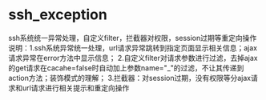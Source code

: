 # ssh_exception
ssh系统统一异常处理，自定义filter，拦截器对权限，session过期等重定向操作
说明：1.ssh系统异常统一处理，url请求异常跳转到指定页面显示相关信息；ajax请求异常在error方法中显示信息；
			2.自定义filter对请求参数进行过滤，去掉ajax的get请求在cacahe=false时自动加上参数name="_"的过滤，不让其传递到action方法；装饰模式的理解；
			3.拦截器：对session过期，没有权限等分ajax请求和url请求进行相关提示和重定向操作
